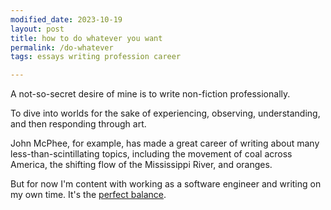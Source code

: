 ```yaml
---
modified_date: 2023-10-19
layout: post
title: how to do whatever you want
permalink: /do-whatever
tags: essays writing profession career

---
```


A not-so-secret desire of mine is to write non-fiction professionally.
<!--more-->
To dive into worlds for the sake of experiencing, observing, understanding, and then responding through art.

John McPhee, for example, has made a great career of writing about many less-than-scintillating topics, including the movement of coal across America, the shifting flow of the Mississippi River, and oranges.

But for now I'm content with working as a software engineer and writing on my own time.
It's the [perfect balance](https://sive.rs/balance).
